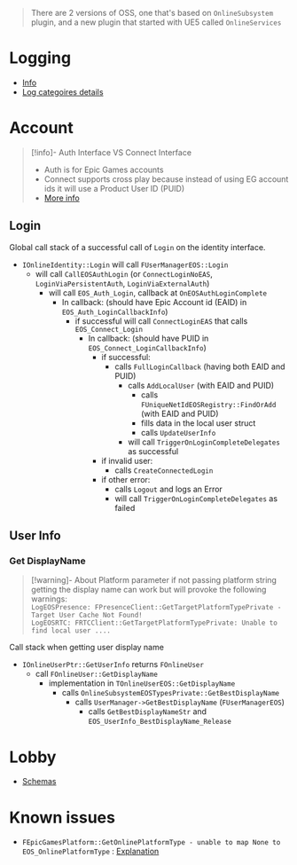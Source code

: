> There are 2 versions of OSS, one that's based on `OnlineSubsystem` plugin, and a new plugin that started with UE5 called `OnlineServices`
# Logging
- [Info](https://dev.epicgames.com/docs/epic-online-services/eos-get-started/working-with-the-eos-sdk/eossdkc-sharp-getting-started#logging)
- [Log categoires details](https://dev.epicgames.com/docs/en-US/api-ref/enums/eos-e-log-category)
# Account

> [!info]- Auth Interface VS Connect Interface
> - Auth is for Epic Games accounts
> - Connect supports cross play because instead of using EG account ids it will use a Product User ID (PUID)
> - [More info]( https://dev.epicgames.com/docs/epic-account-services/auth/auth-interface#differences-between-auth-interface-and-connect-interface)
## Login
Global call stack of a successful call of `Login` on the identity interface.
- `IOnlineIdentity::Login` will call `FUserManagerEOS::Login`
	- will call `CallEOSAuthLogin` (or `ConnectLoginNoEAS`, `LoginViaPersistentAuth`, `LoginViaExternalAuth`)
		- will call `EOS_Auth_Login`, callback at `OnEOSAuthLoginComplete`
			- In callback: (should have Epic Account id (EAID) in `EOS_Auth_LoginCallbackInfo`)
				- if successful will call `ConnectLoginEAS` that calls `EOS_Connect_Login`
					- In callback: (should have PUID in `EOS_Connect_LoginCallbackInfo`)
						- if successful:
							- calls `FullLoginCallback` (having both EAID and PUID)
								- calls `AddLocalUser` (with EAID and PUID)
									- calls `FUniqueNetIdEOSRegistry::FindOrAdd` (with EAID and PUID)
									- fills data in the local user struct
									- calls `UpdateUserInfo`
								- will call `TriggerOnLoginCompleteDelegates` as successful
						- if invalid user:
							- calls `CreateConnectedLogin`
						- if other error:
							- calls `Logout` and logs an Error
							- will call `TriggerOnLoginCompleteDelegates` as failed

## User Info

### Get DisplayName

> [!warning]- About Platform parameter
> if not passing platform string getting the display name can work but will provoke the following warnings:<br>
> `LogEOSPresence: FPresenceClient::GetTargetPlatformTypePrivate - Target User Cache Not Found!`<br>
> `LogEOSRTC: FRTCClient::GetTargetPlatformTypePrivate: Unable to find local user ....`

Call stack when getting user display name
- `IOnlineUserPtr::GetUserInfo` returns `FOnlineUser`
	- call `FOnlineUser::GetDisplayName`
		- implementation in `TOnlineUserEOS::GetDisplayName`
			- calls `OnlineSubsystemEOSTypesPrivate::GetBestDisplayName`
				- calls `UserManager->GetBestDisplayName` (`FUserManagerEOS`)
					- calls `GetBestDisplayNameStr` and `EOS_UserInfo_BestDisplayName_Release`




# Lobby
- [Schemas](https://dev.epicgames.com/documentation/en-us/unreal-engine/lobbies-interface-in-unreal-engine#configuration)
# Known issues

- `FEpicGamesPlatform::GetOnlinePlatformType - unable to map None to EOS_OnlinePlatformType` : [Explanation](https://eoshelp.epicgames.com/s/article/Why-is-the-warning-LogEOS-FEpicGamesPlatform-GetOnlinePlatformType-unable-to-map-None-to-EOS-OnlinePlatformType-thrown)

